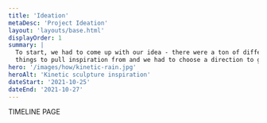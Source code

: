 ```yaml
---
title: 'Ideation'
metaDesc: 'Project Ideation'
layout: 'layouts/base.html'
displayOrder: 1
summary: |
  To start, we had to come up with our idea - there were a ton of different
  things to pull inspiration from and we had to choose a direction to go.
hero: '/images/how/kinetic-rain.jpg'
heroAlt: 'Kinetic sculpture inspiration'
dateStart: '2021-10-25'
dateEnd: '2021-10-27'
---
```

TIMELINE PAGE
